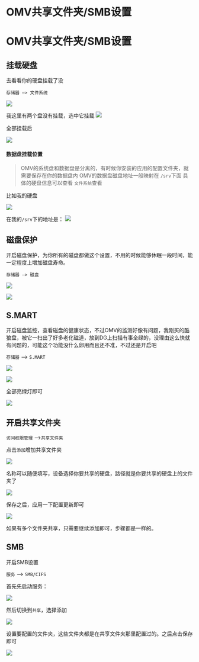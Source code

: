 # OMV共享文件夹/SMB设置


# OMV共享文件夹/SMB设置

## 挂载硬盘

去看看你的硬盘挂载了没

`存储器 —> 文件系统`

![](https://raw.githubusercontent.com/qinkangdeid/pics/imgs/20200319230458.png)

我这里有两个盘没有挂载，选中它挂载
![](https://raw.githubusercontent.com/qinkangdeid/pics/imgs/20200319230516.png)

全部挂载后

![](https://raw.githubusercontent.com/qinkangdeid/pics/imgs/20200319230532.png)


#### 数据盘挂载位置
> OMV的系统盘和数据盘是分离的，有时候你安装的应用的配置文件夹，就需要保存在你的数据盘内
> OMV的数据盘磁盘地址一般映射在 `/srv`下面
> 具体的硬盘信息可以查看 `文件系统`查看

比如我的硬盘

![](https://raw.githubusercontent.com/qinkangdeid/pics/imgs/20200319230552.png)

在我的`/srv`下的地址是：
    ![](https://raw.githubusercontent.com/qinkangdeid/pics/imgs/20200319230611.png)

## 磁盘保护

开启磁盘保护，为你所有的磁盘都做这个设置，不用的时候能够休眠一段时间，能一定程度上增加磁盘寿命。

`存储器 —> 磁盘`

![](https://raw.githubusercontent.com/qinkangdeid/pics/imgs/20200319230640.png)

![](https://raw.githubusercontent.com/qinkangdeid/pics/imgs/20200319230657.png)



## S.MART

开启磁盘监控，查看磁盘的健康状态，不过OMV的监测好像有问题，我刚买的酷狼盘，被它一扫出了好多老化磁道，放到DG上扫描有事全绿的，没理由这么快就有问题的，可能这个功能没什么卵用而且还不准，不过还是开启吧

`存储器` —> `S.MART`

![](https://raw.githubusercontent.com/qinkangdeid/pics/imgs/20200319230715.png)

![](https://raw.githubusercontent.com/qinkangdeid/pics/imgs/20200319230732.png)

全部亮绿灯即可

![](https://raw.githubusercontent.com/qinkangdeid/pics/imgs/20200319230747.png)

## 开启共享文件夹

`访问权限管理` —->`共享文件夹`

点击`添加`增加共享文件夹

![](https://raw.githubusercontent.com/qinkangdeid/pics/imgs/20200319230804.png)

名称可以随便填写，设备选择你要共享的硬盘，路径就是你要共享的硬盘上的文件夹了

![](https://raw.githubusercontent.com/qinkangdeid/pics/imgs/20200319230821.png)

保存之后，应用一下配置更新即可

![](https://raw.githubusercontent.com/qinkangdeid/pics/imgs/20200319230847.png)

如果有多个文件夹共享，只需要继续添加即可，步骤都是一样的。

## SMB

开启SMB设置

`服务` —> `SMB/CIFS`

首先先启动服务：

![](https://raw.githubusercontent.com/qinkangdeid/pics/imgs/20200319230903.png)

然后切换到`共享`，选择添加

![](https://raw.githubusercontent.com/qinkangdeid/pics/imgs/20200319230921.png)

设置要配置的文件夹，这些文件夹都是在共享文件夹那里配置过的。之后点击保存即可

![](https://raw.githubusercontent.com/qinkangdeid/pics/imgs/20200319230939.png)

